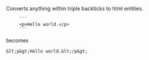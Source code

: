Converts anything within triple backticks to html entities.

```
     ```
     <p>Hello world.</p>
     ```
```

becomes

```
&lt;p&gt;Hello world.&lt;/p&gt;
```
